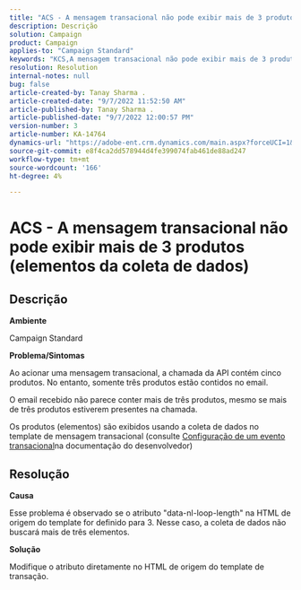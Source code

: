 ```yaml
---
title: "ACS - A mensagem transacional não pode exibir mais de 3 produtos (elementos da coleta de dados)"
description: Descrição
solution: Campaign
product: Campaign
applies-to: "Campaign Standard"
keywords: "KCS,A mensagem transacional não pode exibir mais de 3 produtos (elementos da coleta de dados)"
resolution: Resolution
internal-notes: null
bug: false
article-created-by: Tanay Sharma .
article-created-date: "9/7/2022 11:52:50 AM"
article-published-by: Tanay Sharma .
article-published-date: "9/7/2022 12:00:57 PM"
version-number: 3
article-number: KA-14764
dynamics-url: "https://adobe-ent.crm.dynamics.com/main.aspx?forceUCI=1&pagetype=entityrecord&etn=knowledgearticle&id=4e678f96-a32e-ed11-9db1-002248086735"
source-git-commit: e8f4ca2dd578944d4fe399074fab461de88ad247
workflow-type: tm+mt
source-wordcount: '166'
ht-degree: 4%

---
```


# ACS - A mensagem transacional não pode exibir mais de 3 produtos (elementos da coleta de dados)

## Descrição


<b>Ambiente</b>

Campaign Standard



<b>Problema/Sintomas</b>

Ao acionar uma mensagem transacional, a chamada da API contém cinco produtos. No entanto, somente três produtos estão contidos no email.

O email recebido não parece conter mais de três produtos, mesmo se mais de três produtos estiverem presentes na chamada.

Os produtos (elementos) são exibidos usando a coleta de dados no template de mensagem transacional (consulte [Configuração de um evento transacional](https://experienceleague.adobe.com/docs/campaign-standard/using/communication-channels/transactional-messaging/event-configuration/configuring-transactional-event.html?lang=en)na documentação do desenvolvedor)


## Resolução


<b>Causa</b>

Esse problema é observado se o atributo &quot;data-nl-loop-length&quot; na HTML de origem do template for definido para 3. Nesse caso, a coleta de dados não buscará mais de três elementos.



<b>Solução</b>

Modifique o atributo diretamente no HTML de origem do template de transação.


